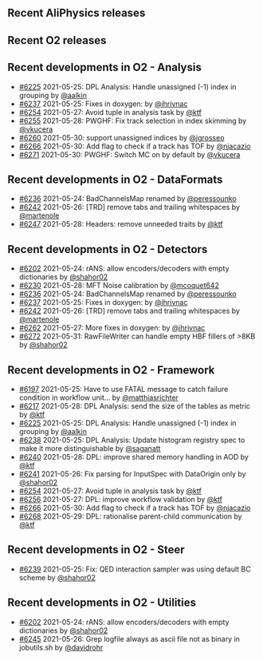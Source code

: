 ## Recent AliPhysics releases
## Recent O2 releases
## Recent developments in O2 - Analysis
- [\#6225](https://github.com/AliceO2Group/AliceO2/pull/6225) 2021-05-25: DPL Analysis: Handle unassigned (-1) index in grouping by [@aalkin](https://github.com/aalkin)
- [\#6237](https://github.com/AliceO2Group/AliceO2/pull/6237) 2021-05-25: Fixes in doxygen: by [@ihrivnac](https://github.com/ihrivnac)
- [\#6254](https://github.com/AliceO2Group/AliceO2/pull/6254) 2021-05-27: Avoid tuple in analysis task by [@ktf](https://github.com/ktf)
- [\#6255](https://github.com/AliceO2Group/AliceO2/pull/6255) 2021-05-28: PWGHF: Fix track selection in index skimming by [@vkucera](https://github.com/vkucera)
- [\#6260](https://github.com/AliceO2Group/AliceO2/pull/6260) 2021-05-30: support unassigned indices by [@jgrosseo](https://github.com/jgrosseo)
- [\#6266](https://github.com/AliceO2Group/AliceO2/pull/6266) 2021-05-30: Add flag to check if a track has TOF by [@njacazio](https://github.com/njacazio)
- [\#6271](https://github.com/AliceO2Group/AliceO2/pull/6271) 2021-05-30: PWGHF: Switch MC on by default by [@vkucera](https://github.com/vkucera)
## Recent developments in O2 - DataFormats
- [\#6236](https://github.com/AliceO2Group/AliceO2/pull/6236) 2021-05-24: BadChannelsMap renamed by [@peressounko](https://github.com/peressounko)
- [\#6242](https://github.com/AliceO2Group/AliceO2/pull/6242) 2021-05-26: [TRD] remove tabs and trailing whitespaces by [@martenole](https://github.com/martenole)
- [\#6247](https://github.com/AliceO2Group/AliceO2/pull/6247) 2021-05-28: Headers: remove unneeded traits by [@ktf](https://github.com/ktf)
## Recent developments in O2 - Detectors
- [\#6202](https://github.com/AliceO2Group/AliceO2/pull/6202) 2021-05-24: rANS: allow encoders/decoders with empty dictionaries by [@shahor02](https://github.com/shahor02)
- [\#6230](https://github.com/AliceO2Group/AliceO2/pull/6230) 2021-05-28: MFT Noise calibration by [@mcoquet642](https://github.com/mcoquet642)
- [\#6236](https://github.com/AliceO2Group/AliceO2/pull/6236) 2021-05-24: BadChannelsMap renamed by [@peressounko](https://github.com/peressounko)
- [\#6237](https://github.com/AliceO2Group/AliceO2/pull/6237) 2021-05-25: Fixes in doxygen: by [@ihrivnac](https://github.com/ihrivnac)
- [\#6242](https://github.com/AliceO2Group/AliceO2/pull/6242) 2021-05-26: [TRD] remove tabs and trailing whitespaces by [@martenole](https://github.com/martenole)
- [\#6262](https://github.com/AliceO2Group/AliceO2/pull/6262) 2021-05-27: More fixes in doxygen: by [@ihrivnac](https://github.com/ihrivnac)
- [\#6272](https://github.com/AliceO2Group/AliceO2/pull/6272) 2021-05-31: RawFileWriter can handle empty HBF fillers of >8KB by [@shahor02](https://github.com/shahor02)
## Recent developments in O2 - Framework
- [\#6197](https://github.com/AliceO2Group/AliceO2/pull/6197) 2021-05-25: Have to use FATAL message to catch failure condition in workflow unit… by [@matthiasrichter](https://github.com/matthiasrichter)
- [\#6217](https://github.com/AliceO2Group/AliceO2/pull/6217) 2021-05-28: DPL Analysis: send the size of the tables as metric by [@ktf](https://github.com/ktf)
- [\#6225](https://github.com/AliceO2Group/AliceO2/pull/6225) 2021-05-25: DPL Analysis: Handle unassigned (-1) index in grouping by [@aalkin](https://github.com/aalkin)
- [\#6238](https://github.com/AliceO2Group/AliceO2/pull/6238) 2021-05-25: DPL Analysis: Update histogram registry spec to make it more distinguishable by [@saganatt](https://github.com/saganatt)
- [\#6240](https://github.com/AliceO2Group/AliceO2/pull/6240) 2021-05-28: DPL: improve shared memory handling in AOD by [@ktf](https://github.com/ktf)
- [\#6241](https://github.com/AliceO2Group/AliceO2/pull/6241) 2021-05-26: Fix parsing for InputSpec with DataOrigin only by [@shahor02](https://github.com/shahor02)
- [\#6254](https://github.com/AliceO2Group/AliceO2/pull/6254) 2021-05-27: Avoid tuple in analysis task by [@ktf](https://github.com/ktf)
- [\#6256](https://github.com/AliceO2Group/AliceO2/pull/6256) 2021-05-27: DPL: improve workflow validation by [@ktf](https://github.com/ktf)
- [\#6266](https://github.com/AliceO2Group/AliceO2/pull/6266) 2021-05-30: Add flag to check if a track has TOF by [@njacazio](https://github.com/njacazio)
- [\#6268](https://github.com/AliceO2Group/AliceO2/pull/6268) 2021-05-29: DPL: rationalise parent-child communication by [@ktf](https://github.com/ktf)
## Recent developments in O2 - Steer
- [\#6239](https://github.com/AliceO2Group/AliceO2/pull/6239) 2021-05-25: Fix: QED interaction sampler was using default BC scheme by [@shahor02](https://github.com/shahor02)
## Recent developments in O2 - Utilities
- [\#6202](https://github.com/AliceO2Group/AliceO2/pull/6202) 2021-05-24: rANS: allow encoders/decoders with empty dictionaries by [@shahor02](https://github.com/shahor02)
- [\#6245](https://github.com/AliceO2Group/AliceO2/pull/6245) 2021-05-26: Grep logfile always as ascii file not as binary in jobutils.sh by [@davidrohr](https://github.com/davidrohr)
